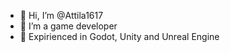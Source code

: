 - 👋 Hi, I’m @Attila1617
- 👀 I’m a game developer
- 🌱 Expirienced in Godot, Unity and Unreal Engine


<!---
Attila1617/Attila1617 is a ✨ special ✨ repository because its `README.md` (this file) appears on your GitHub profile.
You can click the Preview link to take a look at your changes.
--->
